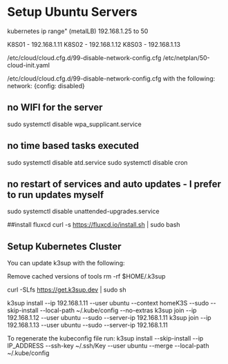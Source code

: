 
# Setup Ubuntu Servers

kubernetes ip range" (metalLB)
192.168.1.25 to 50

K8S01 - 192.168.1.11
K8S02 - 192.168.1.12
K8S03 - 192.168.1.13

/etc/cloud/cloud.cfg.d/99-disable-network-config.cfg
/etc/netplan/50-cloud-init.yaml

/etc/cloud/cloud.cfg.d/99-disable-network-config.cfg with the following:
network: {config: disabled}

## no WIFI for the server

sudo systemctl disable wpa_supplicant.service

## no time based tasks executed

sudo systemctl disable atd.service
sudo systemctl disable cron

## no restart of services and auto updates - I prefer to run updates myself

sudo systemctl disable unattended-upgrades.service

##install fluxcd
curl -s https://fluxcd.io/install.sh | sudo bash

## Setup Kubernetes Cluster

You can update k3sup with the following:

Remove cached versions of tools
rm -rf $HOME/.k3sup

curl -SLfs https://get.k3sup.dev | sudo sh

k3sup install --ip 192.168.1.11 --user ubuntu --context homeK3S --sudo --skip-install --local-path ~/.kube/config --no-extras
k3sup join --ip 192.168.1.12 --user ubuntu --sudo --server-ip 192.168.1.11 
k3sup join --ip 192.168.1.13 --user ubuntu --sudo --server-ip 192.168.1.11 

To regenerate the kubeconfig file run:
k3sup install --skip-install --ip IP_ADDRESS --ssh-key ~/.ssh/Key --user ubuntu --merge --local-path ~/.kube/config